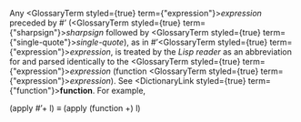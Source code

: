  



Any <GlossaryTerm styled={true} term={"expression"}><i>expression</i></GlossaryTerm> preceded by #’ (<GlossaryTerm styled={true} term={"sharpsign"}><i>sharpsign</i></GlossaryTerm> followed by <GlossaryTerm styled={true} term={"single-quote"}><i>single-quote</i></GlossaryTerm>), as in #’<GlossaryTerm styled={true} term={"expression"}><i>expression</i></GlossaryTerm>, is treated by the *Lisp reader* as an abbreviation for and parsed identically to the <GlossaryTerm styled={true} term={"expression"}><i>expression</i></GlossaryTerm> (function <GlossaryTerm styled={true} term={"expression"}><i>expression</i></GlossaryTerm>). See <DictionaryLink styled={true} term={"function"}><b>function</b></DictionaryLink>. For example, 



(apply #’+ l) *≡* (apply (function +) l) 



